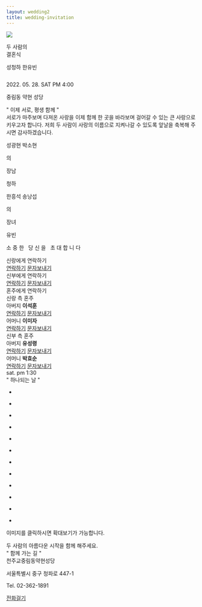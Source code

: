 ```yaml
---
layout: wedding2
title: wedding-invitation
---
```



<head>

<meta charset="utf-8">
<title> 청하 유빈 모바일 청첩장</title>
<meta name="viewport" content="width=device-width,initial-scale=1.0,maximum-scale=5.0,minimum-scale=1.0,user-scalable=yes,target-densitydpi=medium-dpi" />
<meta name="format-detection" content="telephone=no" />
<meta property="og:type" content="website">
<meta property="og:image" content=""> <!-- Link Image -->
<meta property="og:title" content="청하 유빈 모바일청첩장"> <!-- Link Title -->
<meta property="og:description" content=""> <!-- Link Text -->
<meta property="og:url" content=""> <!-- Link URL -->
<link rel="stylesheet" type="text/css" href="../assets/invitation/css/kopubbatang.css" /> <!-- font-family: 'KoPub Batang'; -->
<link rel="stylesheet" type="text/css" href="../assets/invitation/css/nanummyeongjo.css" /> <!-- font-family: 'Nanum Myeongjo'; -->
<link rel="stylesheet" type="text/css" href="../assets/invitation/css/notosanskr.css" /> <!-- font-family: 'Noto Sans KR'; -->
<link rel="stylesheet" type="text/css" href="../assets/invitation/css/nanumgothic.css" /> <!-- font-family: 'Nanum Gothic'; -->
<link rel="stylesheet" type="text/css" href="../assets/invitation/css/lightSlider.css" />
<link rel="stylesheet" type="text/css" href="../assets/invitation/css/style.css" />
<link rel="stylesheet" type="text/css" href="../assets/invitation/css/videocontrols.css" />
<link rel="stylesheet" type="text/css" href="../assets/invitation/css/player.css" />
<link rel="stylesheet" type="text/css" href="../assets/invitation/css/common.css" />
<script type="text/javascript" src="../assets/invitation/js/jquery-1.12.4.min.js"></script> 
<script type="text/javascript" src="../assets/invitation/js/jquery-ui.min.js"></script>
<script type="text/javascript" src="../assets/invitation/js/lightSlider.js"></script>
<script type="text/javascript" src="../assets/invitation/js/jquery.rwdImageMaps.min.js"></script>
<script type="text/javascript" src="../assets/invitation/js/common.js"></script>
</head>
<body class="mcard_31">
<div class="wrapper">

<section id="content">
<!--player-->
<div class="music">
<a href="javascript:music_player()">
<div>
  <img id="m_on" src="../assets/invitation/img/music_01_on.png" tppabs="../assets/invitation/img/music_01_off.png"/>
  <p style="display:none;" id="m_off">stop</p>
</div>
</a>
<audio id="audio" preload="none" loop="loop" src="../assets/invitation/music/bgm1.mp3"></audio>
</div>
<!--//player-->

<!--// 비주얼 -->
<section class="visual-section">
<div class="vertical-top">
<div class="vertical-item tit">
<p class="p1">
두 사람의<br>
결혼식
</p>
<p class="p2">
<span class="vs-span">성청하</span>
<span class="vs-span">한유빈</span>
</p>
</div>
<div class="vertical-item photo">
<img src="../assets/invitation/img/church-1.jpeg" alt="">
</div>
<div class="vertical-item info">
<p class="date">
2022. 05. 28. SAT PM 4:00
</p>
<p class="txt">
중림동 약현 성당 
</p>
</div>
</div>
</section>
<!-- 비주얼 //-->

<!--// 인사말 -->
<section class="greeting-section">
<div class="sec-tit">" 이제 서로, 평생 함께 "</div>
<div class="sec-txt">서로가 마주보며 다져온 사랑을
이제 함께 한 곳을 바라보며
걸어갈 수 있는 큰 사랑으로
키우고자 합니다.
저희 두 사람이 사랑의 이름으로
지켜나갈 수 있도록
앞날을 축복해 주시면
감사하겠습니다.</div>
<div class="info">
<div class="ib">
<div class="tb">
<div class="row">
<p class="honju">
<span class="gt-span">성광현</span>
<span class="gt-span bul"></span>
<span class="gt-span">박소현</span>
</p>
<p class="default">의</p>
<p class="gwangye">장남</p>
<p class="slsb">청하</p>
</div>
<div class="row">
<p class="honju">
<span class="gt-span">한흥석</span>
<span class="gt-span bul"></span>
<span class="gt-span">송낭섭</span>
</p>
<p class="default">의</p>
<p class="gwangye">장녀</p>
<p class="slsb">유빈</p>
</div>
</div>
</div>
</div>
</section>
<!-- 인사말 //-->

<!--// 배너 -->
<section class="banner-section">
<div class="tb">
<p class="txt">소 중 한 &nbsp; 당 신 을 &nbsp; 초 대 합 니 다</p>
</div>
</section>
<!-- 배너 //-->

<!--// 신랑 신부에게 연락하기 -->
<section class="slsbTel-section">
<div class="ib">
<div class="row">
<div class="slsb-tit">신랑에게 연락하기</div>
<div class="slsb-btn">
<a href="javascript:pcAlert();" class="com-btn tel sl">연락하기</a>
<a href="javascript:pcAlert();" class="com-btn sms">문자보내기</a>
</div>
</div>
<div class="row">
<div class="slsb-tit">신부에게 연락하기</div>
<div class="slsb-btn">
<a href="javascript:pcAlert();" class="com-btn tel sb">연락하기</a>
<a href="javascript:pcAlert();" class="com-btn sms">문자보내기</a>
</div>
</div>
</div>
</section>
<!-- 신랑 신부에게 연락하기 //-->

<!--// 혼주에게 연락하기 -->
<section class="honjuTel-section">
<div class="tit">혼주에게 연락하기</div>
<div class="con">
<div class="col">
<div class="honju-tit sl">신랑 측 혼주</div>
<div class="box first">
<div class="name"><span>아버지</span> <strong>이석훈</strong></div>
<div class="honju-btn">
<a href="javascript:pcAlert();" class="com-btn tel sl">연락하기</a>
<a href="javascript:pcAlert();" class="com-btn sms">문자보내기</a>
</div>
</div>
<div class="box">
<div class="name"><span>어머니</span> <strong>이미자</strong></div>
<div class="honju-btn">
<a href="javascript:pcAlert();" class="com-btn tel sl">연락하기</a>
<a href="javascript:pcAlert();" class="com-btn sms">문자보내기</a>
</div>
</div>
</div>
<div class="col">
<div class="honju-tit sb">신부 측 혼주</div>
<div class="box first">
<div class="name"><span>아버지</span> <strong>유성령</strong></div>
<div class="honju-btn">
<a href="javascript:pcAlert();" class="com-btn tel sb">연락하기</a>
<a href="javascript:pcAlert();" class="com-btn sms">문자보내기</a>
</div>
</div>
<div class="box">
<div class="name"><span>어머니</span> <strong>박효순</strong></div>
<div class="honju-btn">
<a href="javascript:pcAlert();" class="com-btn tel sb">연락하기</a>
<a href="javascript:pcAlert();" class="com-btn sms">문자보내기</a>
</div>
</div>
</div>
</div>
</section>
<!-- 혼주에게 연락하기 //-->

<!--// 달력 -->
<section class="calendar-section">
<div class="calendar-wrap">
<div id="calendar"></div>
<div class="day-time">
<span class="day">sat.</span> <span class="time">pm 1:30</span>
</div>
</div>
</section>
<!-- 달력 //-->

<!--// 갤러리 -->
<section class="gallery-section type3">
<div class="sec-tit">" 하나되는 날 "</div>
<div class="contain">
<ul class="type3-list">
<li onclick="galleryPOP('open', 'type3', 1);">
<div class="box" style="background-image:url(../assets/invitation/img/church-1.jpeg);"></div>
</li>
<li onclick="galleryPOP('open', 'type3', 2);">
<div class="box" style="background-image:url(../assets/invitation/img/church-2.jpeg);"></div>
</li>
<li onclick="galleryPOP('open', 'type3', 3);">
<div class="box" style="background-image:url(../assets/invitation/img/church-2.jpeg);"></div>
</li>
<li onclick="galleryPOP('open', 'type3', 4);">
<div class="box" style="background-image:url(../assets/invitation/img/church-2.jpeg);"></div>
</li>
<li onclick="galleryPOP('open', 'type3', 5);">
<div class="box" style="background-image:url(../assets/invitation/img/church-2.jpeg);"></div>
</li>
<li onclick="galleryPOP('open', 'type3', 6);">
<div class="box" style="background-image:url(../assets/invitation/img/church-2.jpeg);"></div>
</li>
<li onclick="galleryPOP('open', 'type3', 7);">
<div class="box" style="background-image:url(../assets/invitation/img/church-2.jpeg);"></div>
</li>
<li onclick="galleryPOP('open', 'type3', 8);">
<div class="box" style="background-image:url(../assets/invitation/img/church-2.jpeg);"></div>
</li>
<li onclick="galleryPOP('open', 'type3', 9);">
<div class="box" style="background-image:url(../assets/invitation/img/church-2.jpeg);"></div>
</li>
<li onclick="galleryPOP('open', 'type3', 10);">
<div class="box" style="background-image:url(../assets/invitation/img/church-2.jpeg);"></div>
</li>
<li onclick="galleryPOP('open', 'type3', 11);">
<div class="box" style="background-image:url(../assets/invitation/img/church-2.jpeg);"></div>
</li>
<li onclick="galleryPOP('open', 'type3', 12);">
<div class="box" style="background-image:url(../assets/invitation/img/church-2.jpeg);"></div>
</li>
</ul>
<p class="ex">이미지를 클릭하시면 확대보기가 가능합니다.</p>
</div>
</section>
<!-- 갤러리 //-->

<!--// 텍스트 배너 -->
<section class="tbanner-section">
<div class="text vertical">
<div class="text">두 사람의
아름다운 시작을
함께 해주세요.</div>
</div>
</section>
<!-- 텍스트 배너 //-->

<!--// 오시는길 -->
<section class="location-section">
<div class="sec-tit">" 함께 가는 길 "</div>
<div class="map-area">
<div class="head">
<div class="tit">천주교중림동약현성당</div>
<div class="txt">
<p>서울특별시 중구 청파로 447-1</p>
<p>Tel. 02-362-1891</p>
</div>
<a href="javascript:pcAlert();" class="tel">전화걸기</a>
</div>
<div id="map_canvas" class="map">
<div style="font:normal normal 400 12px/normal dotum, sans-serif; width:100%; height:100%; color:#333; position:relative">
<div style="height: 100%;">
<script type="text/javascript" src="//dapi.kakao.com/v2/maps/sdk.js?appkey=d6cc107b2a366895e22e0ba2626f4df2"></script>
<script>
var container = document.getElementById('map_canvas');
var options = {
center: new kakao.maps.LatLng(37.559081953946645, 126.96697441028365),
        level: 3
};

var map = new kakao.maps.Map(container, options);
var marker = new kakao.maps.Marker({ 
    // 지도 중심좌표에 마커를 생성합니다 
    position: map.getCenter() 
}); 
// 지도에 마커를 표시합니다
marker.setMap(map);


var infowindow = new kakao.maps.InfoWindow({
        content: '<div id="a" class="txt" style="font-size:15px;width:150px;text-align:center;padding:6px 0;">천주교중림동약현성당</div>'});
infowindow.open(map, marker);


</script>
</div>
</div>
</div>
<div class="link">
<ul>
<li>
<a target="_blank" class="tmap" href="https://apis.openapi.sk.com/tmap/app/routes?appKey=l7xx3a68a3c58b74417cbd7410f35f042b08&name=천주교중림동약현성당&lon=126.96697441028365&lat=37.559081953946645">티맵</a>
</li>
<li>
<script type="text/javascript" src="//dapi.kakao.com/v2/maps/sdk.js?appkey=d6cc107b2a366895e22e0ba2626f4df2&libraries=services,clusterer,drawing"></script>
<script src="//developers.kakao.com/sdk/js/kakao.min.js"></script>
<script type='text/javascript'>
Kakao.init('d6cc107b2a366895e22e0ba2626f4df2');
function kakao_navi(){
  if( /Android|webOS|iPhone|iPad|iPod|BlackBerry|IEMobile|Opera Mini/i.test(navigator.userAgent) ) {
   Kakao.Navi.start({
        name: '천주교중림동약현성당',
        x: 126.96697441028365,
        y: 37.559081953946645,
        coordType: 'wgs84'
    });
  } else {
   alert('모바일 기기 전용 기능입니다')
  }
}
</script>
<a target="_blank" onclick="kakao_navi();" class="kakaonavi">카카오내비</a>
</li>


<li>
<a target="_blank" class="navermap" href="nmap://place?lat=37.559081953946645&lng=126.96697441028365&name=천주교중림동약현성당">네이버지도</a>
</li>
<li>
<a target="_blank" class="kakaomap" href="https://map.kakao.com/link/to/천주교중림동약현성당,37.559081953946645,126.96697441028365">카카오맵</a>
</li>
</ul>
</div>
</div>
<!--<div class="map-img">
<img src="/mobile/new_m/mcard/images/map/map_01.jpg" alt="">
</div>-->
<div class="info">
<div class="contain">
<dl>
<dt>서울역 기차 탑승 하차시 (약 655M 도보로 11분소요)</dt>
<dd>공항철도,경의선쪽 3번출구 롯데마트쪽 계단으로 내려와 우측 150M직진 -횡단보도이용-우측으로 300M 직진</dd>
</dl>
<dl>
<dt>2호선 5호선 지하철 이용시</dt>
<dd>충정로역 5번출구 - 300M직진- 중림파출소 맞은편
5호선 이용자는 2호선 환승역으로 나와 5번출구 방향이용
</dd>
</dl>
<dl>
<dt>1,4호선 지하철 이용시 (약 655M 도보로 11분소요)</dt>
<dd>지하서울역 1번출구(에스컬레이터이용) - 롯데아울렛과 롯데마트 사잇길로 직진- 롯데마트쪽 계단으로 내려와 우측 150M 직진 -횡단보도이용 - 우측으로 300M 직진
4호선 이용자는 1호선 환승역으로 나와 1번출구 방향이용
</dd>
</dl>
<dl>
<dt>버스안내</dt>
<dd>1.한국경제신문사 앞 : 7011(녹)7013A(녹)7013B(녹)7017(녹)
2.한국경제신문사 건너 브라운스톤 앞 : 603(파)7011(녹)7013A(녹)7013B(녹)7017(녹)
3.충정로 4번 출구 :7017(녹) 1000,1101,1200,1300,1301,1400,1500,1100,M6118,172(파)472(파)603(파),
7011(녹)7013A(녹)7013B(녹)
4.충정로 2번 출구 : 8601,2500,M6117,1301,1000,1100,1002,1200,1300,1400,1500,172(파),472(파),
600(파),602(파),603(파),7011(녹),7013A(녹),7013B(녹),7017(녹)
5.서울역 서부(남영동 방향) : 163(파)261(파)262(파)263(파)604(파)
6.서울역 서부(길 건너 편) : 163(파)261(파)263(파)503(파)604(파)
</dd>
</dl>
<dl>
<dt>자가용 이용시 주차 안내</dt>
<dd>서소문 역사박물관 주차장 (서울시 중구 칠패로 5) 에 주차하시면 축의대에서 주차권을 드립니다. 주차장에서 도보 5분 소요</dd>
</dl>
</div>
</div>
<div class="info">
<div class="contain">

<dl>
<dt>기타안내</dt>
<dd>화환은 정중히 사양합니다.</dd>
</dl>
</div>
</div>
</section>
<!-- 오시는길 //-->

<!-- 축의금 계좌번호-->
<section class="account-section">
<div class="sec-tit">축하의 마음을 전하세요.</div>
<div class="sec-txt">축하의 마음을 담아 축의금을 전달해 보세요.</div>
<style>
.section_desc {
    font-family: 'SpoqaHanSans';
    font-size: 12px;
    font-weight: 300;
    border-bottom: 0;
    text-align: center;
    color: #333333;
    margin-top: -20px;
}
.bank_txt {
    cursor: pointer;
}
.bank_txt_num {
    margin-top: 6px;
}
.bank_txt_notice {
    color: #777777;
    font-size: 11px;
    text-align: right;
}
.contact_row {
  position: relative;
  text-align: center;
  padding-top: 20px;
  padding-bottom: 20px;
}
.contact_button {
  display: inline-block;
  text-align: center;
  margin-left: 10px;
  margin-right: 10px;
}
.contact_button_txt {
  font-size: 13px;
  margin-top: 10px;
}
[class$=button] { cursor: pointer; }
.form_layer {
  display: none;
  box-sizing: border-box;
  -moz-box-sizing: border-box;
  -webkit-box-sizing: border-box;
  border: 1px solid #ececec;
    border-right-color: rgb(236, 236, 236);
    border-right-style: solid;
    border-right-width: 1px;
    border-left-color: rgb(236, 236, 236);
    border-left-style: solid;
    border-left-width: 1px;
  border-left: 0;
  border-right: 0;
  position: fixed;
  z-index: 11;
  top: 50px;
  background-color: #ffffff;
  padding: 20px;
}
.form_close_button {
  cursor: pointer;
  height: 17px;
  position: absolute;
  right: 15px;
  top: 17px;
}
.popup {
    margin: 70px auto;
    padding: 20px;
    background: #fff;
    border-radius: 5px;
    width: 30%;
    position: relative;
    transition: all 5s ease-in-out;
}

.popup h2 {
    margin-top: 0;
    color: #333;
    font-family: Tahoma, Arial, sans-serif;
}

.popup .close {
    position: absolute;
    top: 20px;
    right: 30px;
    transition: all 200ms;
    font-size: 30px;
    font-weight: bold;
    text-decoration: none;
    color: #333;
}

.popup .close:hover {
    color: orange;
}

.popup .content {
    max-height: 30%;
    overflow: auto;
}

.overlay {
    position: absolute;
    top: 0;
    bottom: 0;
    left: 0;
    right: 0;
    background: rgba(0, 0, 0, 0.7);
}
/* These are the rules you are looking for. */
.overlay {
    transition: opacity 500ms;
    opacity: 1;
    pointer-events: all;
}

.overlay:target {
    opacity: 0;
    pointer-events: none;
}
</style>
<div class="contact_row" style="border-top: 0;">
<script>
$('.contact_button').bind('click', function() {
mask(0.5)
var type = $(this).data('type')
$('#contact_'+type).show()
})

function test() {
console.log("here")
document.getElementById('contact_m').style.display = "block";
}

</script>
<div class="contact_button" data-type="m" href="#popup">
<img src="../assets/invitation/img/bank_txt_btn_a.png" height="45">
<div class="contact_button_txt">신랑측 계좌번호 확인</div>
</div>
<div class="contact_button" data-type="f">
<img src="../assets/invitation/img/bank_txt_btn_b.png" height="45">
<div class="contact_button_txt">신부측 계좌번호 확인</div>
</div>
</div>






<div style="height: 20px;">&nbsp;</div>


<script>
$(function(){
    $('.bank_txt').on('click', function(){
        var bank_txt = $('.bank_txt_com', this).text() + ' ' + $('.bank_txt_num', this).text()
        if (bank_txt.length > 1) {
            clipboard_copy(bank_txt)
            alert(bank_txt + ' 복사되었습니다')
        }
    })
})
</script>
        </div>
</section>
<!--// 축의금 계좌번호-->

<!--// 메시지 -->
<section class="message-section">
<div class="sec-tit">" 축하해주세요 "</div>

<div class="form">
<form action="">
<div class="group col-2 first">
<div>
<input type="text" name="" id="" class="input" placeholder="이름">
</div>
<div>
<input type="password" name="" id="" class="input" placeholder="비밀번호">
</div>
</div>
<div class="group">
<div>
<textarea name="" id="" class="textarea"></textarea>
</div>
</div>
<div class="buttons">
<button type="button" class="btn submit">등록하기</button>
</div>
</form>
</div>

<div class="comment">
<ul class="comment-list">
<li class="list">
<div class="tit">
<span class="name">홍진경</span>
<span class="date">2022.01.01.13:13:10</span>
</div>
<p class="txt">
결혼축하해~결혼식에서 보자!!ㅎㅎ
</p>
<a href="javascript:void(0);" class="delete-btn" onclick="popOpen('0 1rem','messageDelete')">댓글삭제</a>
</li>
<li class="list">
<div class="tit">
<span class="name">이진아</span>
<span class="date">2022.01.01.13:13:10</span>
</div>
<p class="txt">
사진 너무 예쁘다! 행복하게 살아야해 :)
</p>
<a href="javascript:void(0);" class="delete-btn" onclick="popOpen('0 1rem','messageDelete')">댓글삭제</a>
</li>
<li class="list">
<div class="tit">
<span class="name">이이경</span>
<span class="date">2022.01.01.13:13:10</span>
</div>
<p class="txt">
축의금은 미리 보내요^^
</p>
<a href="javascript:void(0);" class="delete-btn" onclick="popOpen('0 1rem','messageDelete')">댓글삭제</a>
</li>
</ul>
</div>

<div class="paging">
<a href="javascript:;" class="prev" onclick="goPrePage();">&lt;</a>
<a href="javascript:void(0);" class="on">1</a>
<a href="javascript:void(0);">2</a>
<a href="javascript:void(0);">3</a>
<a href="javascript:void(0);">4</a>
<a href="javascript:void(0);">5</a>
<a href="javascript:;" class="next" onclick="goNextPage();">&gt;</a>
</div>
</section>
<!-- 메시지 //-->
</div>

<!--// 푸터 -->
<footer id="footer">
<div class="foot-share">
<ul class="foot-share-list">
<li>
<a href="javascript:pcAlert();" class="kakao">
카카오톡<br> 공유하기
</a>
</li>
<li>
<a href="javascript:pcAlert();" class="facebook">
페이스북<br> 공유하기
</a>
</li>
</ul>
</div>
<div class="foot-logo">
it`s card
</div>
</footer>
<!-- 푸터 //-->
</div>

<div class="gallery-pop-wrap">
<div class="pop-header">
<div class="tit">갤러리</div>
</div>
<div class="pop-body">
<ul id="pop-gallery" class="gallery list-unstyled cS-hidden roll_type01">
<li data-thumb="../assets/invitation/img/church-1.jpeg">
<div class="box">
<div class="pos">
<div class="cen">
<img src="../assets/invitation/img/church-1.jpeg" />
</div>
</div>
</div>
</li>
<li data-thumb="../assets/invitation/img/church-2.jpeg">
<div class="box">
<div class="pos">
<div class="cen">
<img src="../assets/invitation/img/church-2.jpeg" />
</div>
</div>
</div>
</li>
<li data-thumb="/mobile/new_m/mcard/images/common/gallery_sample_03.jpg?v=0.0.1">
<div class="box">
<div class="pos">
<div class="cen">
<img src="/mobile/new_m/mcard/images/common/gallery_sample_03.jpg?v=0.0.1" />
</div>
</div>
</div>
</li>
<li data-thumb="/mobile/new_m/mcard/images/common/gallery_sample_04.jpg?v=0.0.1">
<div class="box">
<div class="pos">
<div class="cen">
<img src="/mobile/new_m/mcard/images/common/gallery_sample_04.jpg?v=0.0.1" />
</div>
</div>
</div>
</li>
<li data-thumb="/mobile/new_m/mcard/images/common/gallery_sample_05.jpg?v=0.0.1">
<div class="box">
<div class="pos">
<div class="cen">
<img src="/mobile/new_m/mcard/images/common/gallery_sample_05.jpg?v=0.0.1" />
</div>
</div>
</div>
</li>
<li data-thumb="/mobile/new_m/mcard/images/common/gallery_sample_06.jpg?v=0.0.1">
<div class="box">
<div class="pos">
<div class="cen">
<img src="/mobile/new_m/mcard/images/common/gallery_sample_06.jpg?v=0.0.1" />
</div>
</div>
</div>
</li>
<li data-thumb="/mobile/new_m/mcard/images/common/gallery_sample_07.jpg?v=0.0.1">
<div class="box">
<div class="pos">
<div class="cen">
<img src="/mobile/new_m/mcard/images/common/gallery_sample_07.jpg?v=0.0.1" />
</div>
</div>
</div>
</li>
<li data-thumb="/mobile/new_m/mcard/images/common/gallery_sample_08.jpg?v=0.0.1">
<div class="box">
<div class="pos">
<div class="cen">
<img src="/mobile/new_m/mcard/images/common/gallery_sample_08.jpg?v=0.0.1" />
</div>
</div>
</div>
</li>
<li data-thumb="/mobile/new_m/mcard/images/common/gallery_sample_09.jpg?v=0.0.1">
<div class="box">
<div class="pos">
<div class="cen">
<img src="/mobile/new_m/mcard/images/common/gallery_sample_09.jpg?v=0.0.1" />
</div>
</div>
</div>
</li>
<li data-thumb="/mobile/new_m/mcard/images/common/gallery_sample_10.jpg?v=0.0.1">
<div class="box">
<div class="pos">
<div class="cen">
<img src="/mobile/new_m/mcard/images/common/gallery_sample_10.jpg?v=0.0.1" />
</div>
</div>
</div>
</li>
<li data-thumb="/mobile/new_m/mcard/images/common/gallery_sample_11.jpg?v=0.0.1">
<div class="box">
<div class="pos">
<div class="cen">
<img src="/mobile/new_m/mcard/images/common/gallery_sample_11.jpg?v=0.0.1" />
</div>
</div>
</div>
</li>
<li data-thumb="/mobile/new_m/mcard/images/common/gallery_sample_12.jpg?v=0.0.1">
<div class="box">
<div class="pos">
<div class="cen">
<img src="/mobile/new_m/mcard/images/common/gallery_sample_12.jpg?v=0.0.1" />
</div>
</div>
</div>
</li>
</ul>
</div>
<button href="javascript:pcAlert();" class="close-btn" onclick="galleryPOP('close', 'type3')">닫기</button>
</div>

<div class="pop-wrap messageDelete" id="messageDelete">
<div class="pop-inner">
<div class="pop-head">방명록 삭제</div>
<div class="pop-body">
<div class="form">
<form action="">
<div class="con">
<div class="group">
<div>
<input type="password" name="" id="" class="input" placeholder="password">
</div>
</div>
</div>
<div class="buttons">
<a href="javascript:void(0);" class="btn" onclick="popClose('messageDelete')">취소</a>
<button type="button" class="btn">확인</button>
</div>
</form>
</div>
</div>
<a href="javascript:void(0);" class="close-btn" onclick="popClose('messageDelete')">닫기</a>
</div>
</div>

<div class="pop-wrap accountCopy" id="accountCopyG">
<div class="pop-inner">
<div class="pop-head">신랑측 계좌번호</div>
<div class="pop-body">
<div class="form">
<form action="">
<div class="group col-2 first">
<div>
국민은행
</div>
<div>
<span>예금주 : </span> 이석훈
</div>
</div>
<div class="group">
<div>
<input name="GBankNum1" id="GBankNum1" class="input" readonly value="000-123-456789"><button type="button" class="btn" onclick="jsCopyLink('000-123-456789', 'accountCopyG')">복사</button>
</div>
</div>
<div class="group col-2">
<div>
국민은행
</div>
<div>
<span>예금주 : </span> 이석훈
</div>
</div>
<div class="group">
<div>
<input name="GBankNum2" id="GBankNum2" class="input" readonly value="000-123-456789"><button type="button" class="btn">복사</button>
</div>
</div>
</form>
</div>
</div>
<button href="javascript:void(0);" class="close-btn" onclick="popClose('accountCopyG')">닫기</button>
</div>
</div>

<div class="pop-wrap accountCopy" id="accountCopyB">
<div class="pop-inner">
<div class="pop-head">신부측 계좌번호</div>
<div class="pop-body">
<div class="form">
<form action="">
<div class="group col-2 first">
<div>
국민은행
</div>
<div>
<span>예금주 : </span> 이석훈
</div>
</div>
<div class="group">
<div>
<input name="BBankNum1" id="BBankNum1" class="input" readonly value="000-123-456789"><button type="button" class="btn">복사</button>
</div>
</div>
<div class="group col-2">
<div>
국민은행
</div>
<div>
<span>예금주 : </span> 이석훈
</div>
</div>
<div class="group">
<div>
<input name="BBankNum2" id="BBankNum2" class="input" readonly value="000-123-456789"><button type="button" class="btn">복사</button>
</div>
</div>			
</form>
</div>
</div>
<button href="javascript:void(0);" class="close-btn" onclick="popClose('accountCopyB')">닫기</button>
</div>
</div>

<div class="pop-wrap copyComplete" id="copyComplete">
<div class="pop-inner">
<div class="pop-body">
<div class="form">
<form action="">
<div class="con">
<div class="group">
<div>
<div class="tit">계좌번호가 복사되었습니다.</div>
<div class="bkinfo">
<span>국민은행 000-123-456789</span><br><span>예금주 이석훈</span>
</div>
</div>
</div>
</div>
<div class="buttons">	
<a href="javascript:void(0);" class="btn" onclick="popClose('copyComplete')">확인</a>						
</div>
</form>
</div>
</div>
</div>
</div>

<script>
function music_player(){   
    if ($('#m_off').text()=='stop'){
        bgmStart('../assets/invitation/music/bgm1.mp3');
        $('#m_off').text('start');
        document.getElementById('m_on').src="../assets/invitation/img/music_01_on.png" 
    }else{
        bgmStop();
        $('#m_off').text('stop')
            document.getElementById('m_on').src="../assets/invitation/img/music_01_off.png" 
    }
}

function bgmStart(link){
    if ( window.HTMLAudioElement ) {
        audio = $('audio');
        audio[0].src = link;
        audio[0].load();
        audio[0].play();
        //alert("audio");
    }else{
        //ie_player.setBGM(link);
        //alert(ie_player.src);
        setTimeout("ie_player.bgmPlay()", 100);	
        //alert("ifrm");
    }
}

function bgmStop(){
    if ( window.HTMLAudioElement ) {
        audio = $('audio');
        audio[0].pause();
    }else{
        ie_player.bgmStop();
    }
}

// BGM
//music_player();

// 팝업갤러리
popGallery();

// 달력
dataPicker('2019-09-26');

$(window).scroll(function(){
        if($(".visual-section").outerHeight() - 50 <= $(window).scrollTop()){
        $(".music").addClass("active");
        } else{
        $(".music").removeClass("active");
        }
        });

// 다음 지도
// daumMap(37.546303, 127.048160);

function jsCopyLink(copyText, id) {            
    var tmpTextarea = document.createElement('textarea');
    tmpTextarea.value = copyText;

    document.body.appendChild(tmpTextarea);
    tmpTextarea.select();
    tmpTextarea.setSelectionRange(0, 9999);  // 셀렉트 범위 설정

    document.execCommand('copy');
    document.body.removeChild(tmpTextarea);
    popClose(id);
    popOpen('0 1rem','copyComplete');			
    //alert("URL 복사가 완료되었습니다."); 					  
}
</script>

</body>
